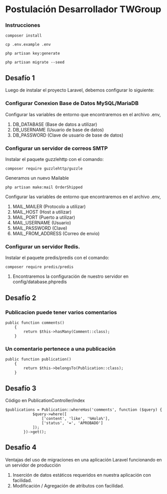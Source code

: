 # Postulación Desarrollador TWGroup

### Instrucciones

```
composer install
```

```
cp .env.example .env
```

```
php artisan key:generate
```

```
php artisan migrate --seed
```

## Desafío 1
Luego de instalar el proyecto Laravel, debemos configurar lo siguiente:

### Configurar Conexion Base de Datos MySQL/MariaDB
Configurar las variables de entorno que encontraremos en el archivo .env,
<ol>
<li>DB_DATABASE (Base de datos a utilizar)</li>
<li>DB_USERNAME (Usuario de base de datos)</li>
<li>DB_PASSWORD (Clave de usuario de base de datos)</li>
</ol>

### Configurar un servidor de correos SMTP
Instalar el paquete guzzlehttp con el comando:

```
composer require guzzlehttp/guzzle
```

Generamos un nuevo Mailable

```
php artisan make:mail OrderShipped
```

Configurar las variables de entorno que encontraremos en el archivo .env,
<ol>
<li>MAIL_MAILER (Protocolo a utilizar)</li>
<li>MAIL_HOST (Host a utilizar)</li>
<li>MAIL_PORT (Puerto a utilizar)</li>
<li>MAIL_USERNAME (Usuario)</li>
<li>MAIL_PASSWORD (Clave)</li>
<li>MAIL_FROM_ADDRESS (Correo de envio)</li>
</ol>

### Configurar un servidor Redis.
Instalar el paquete predis/predis con el comando:

```
composer require predis/predis
```

<ol>
<li>Encontraremos la configuración de nuestro servidor en config/database.phpredis</li>

</ol>

## Desafío 2

### Publicacion puede tener varios comentarios
```
public function comments()
    {
        return $this->hasMany(Comment::class);
    }
```

### Un comentario pertenece a una publicación
```
public function publication()
    {
        return $this->belongsTo(Publication::class);
    }
```

## Desafío 3
Código en PublicationController/index
```
$publications = Publication::whereHas('comments', function ($query) {
            $query->where([
                ['content', 'like', '%Hola%'],
                ['status', '=', 'APROBADO']
            ]);
        })->get();
```

## Desafío 4
Ventajas del uso de migraciones en una aplicación Laravel funcionando en un servidor de producción

<ol>
<li>Inserción de datos estáticos requeridos en nuestra aplicación con facilidad.
</li>
<li>Modificación / Agregación de atributos con facilidad.
</li>
</ol>